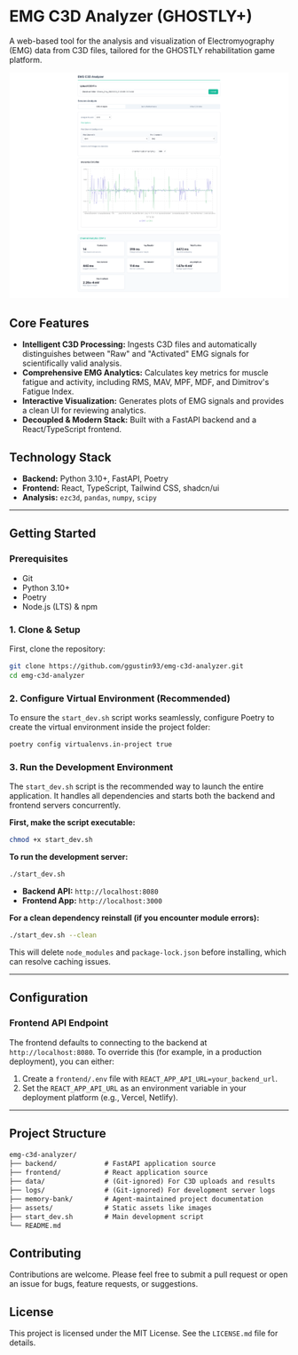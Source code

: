 # EMG C3D Analyzer (GHOSTLY+)

A web-based tool for the analysis and visualization of Electromyography (EMG) data from C3D files, tailored for the GHOSTLY rehabilitation game platform.

![EMG C3D Analyzer Screenshot](assets/screenshot-v1.png)

## Core Features

*   **Intelligent C3D Processing:** Ingests C3D files and automatically distinguishes between "Raw" and "Activated" EMG signals for scientifically valid analysis.
*   **Comprehensive EMG Analytics:** Calculates key metrics for muscle fatigue and activity, including RMS, MAV, MPF, MDF, and Dimitrov's Fatigue Index.
*   **Interactive Visualization:** Generates plots of EMG signals and provides a clean UI for reviewing analytics.
*   **Decoupled & Modern Stack:** Built with a FastAPI backend and a React/TypeScript frontend.

## Technology Stack

*   **Backend:** Python 3.10+, FastAPI, Poetry
*   **Frontend:** React, TypeScript, Tailwind CSS, shadcn/ui
*   **Analysis:** `ezc3d`, `pandas`, `numpy`, `scipy`

---

## Getting Started

### Prerequisites

*   Git
*   Python 3.10+
*   Poetry
*   Node.js (LTS) & npm

### 1. Clone & Setup

First, clone the repository:
```bash
git clone https://github.com/ggustin93/emg-c3d-analyzer.git
cd emg-c3d-analyzer
```
### 2. Configure Virtual Environment (Recommended)

To ensure the `start_dev.sh` script works seamlessly, configure Poetry to create the virtual environment inside the project folder:
```bash
poetry config virtualenvs.in-project true
```

### 3. Run the Development Environment

The `start_dev.sh` script is the recommended way to launch the entire application. It handles all dependencies and starts both the backend and frontend servers concurrently.

**First, make the script executable:**
```bash
chmod +x start_dev.sh
```

**To run the development server:**
```bash
./start_dev.sh
```
*   **Backend API:** `http://localhost:8080`
*   **Frontend App:** `http://localhost:3000`

**For a clean dependency reinstall (if you encounter module errors):**
```bash
./start_dev.sh --clean
```
This will delete `node_modules` and `package-lock.json` before installing, which can resolve caching issues.

---

## Configuration

### Frontend API Endpoint

The frontend defaults to connecting to the backend at `http://localhost:8080`. To override this (for example, in a production deployment), you can either:

1.  Create a `frontend/.env` file with `REACT_APP_API_URL=your_backend_url`.
2.  Set the `REACT_APP_API_URL` as an environment variable in your deployment platform (e.g., Vercel, Netlify).

---

## Project Structure

```
emg-c3d-analyzer/
├── backend/            # FastAPI application source
├── frontend/           # React application source
├── data/               # (Git-ignored) For C3D uploads and results
├── logs/               # (Git-ignored) For development server logs
├── memory-bank/        # Agent-maintained project documentation
├── assets/             # Static assets like images
├── start_dev.sh        # Main development script
└── README.md
```

## Contributing

Contributions are welcome. Please feel free to submit a pull request or open an issue for bugs, feature requests, or suggestions.

## License

This project is licensed under the MIT License. See the `LICENSE.md` file for details.